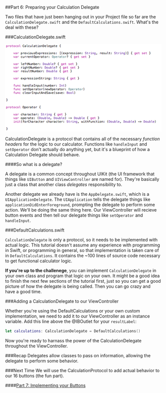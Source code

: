 ##Part 6: Preparing your Calculation Delegate

Two files that have just been hanging out in your Project file so far are the `CalculationDelegate.swift` and the `DefaultCalculations.swift`. What's the deal with these?

###CalculationDelegate.swift

<p align="center"> <img src="screenshot1.png" align="center"> </p>

CalculationDelegate is a protocol that contains all of the necessary *function headers* for the logic to our calculator. Functions like `handleInput` and `setOperator` don't actually do anything yet, but it's a blueprint of how a Calculation Delegate should behave.

####So what is a delegate?

A delegate is a common concept throughout UIKit (the UI framework that things like `UIButton` and `UIViewController` are named for). They're basically just a class that another class *delegates* responsibility to. 

Another delegate we already have is the `AppDelegate.swift`, which is a `UIApplicationDelegate`. The `UIApplication` tells the delegate things like `applicationDidEnterForeground`, prompting the delegate to perform some action. We'll be doing the same thing here. Our ViewController will recieve button events and then tell our delegate things like `setOperator` and `handleInput`. 

###DefaultCalculations.swift

`CalculationDelegate` is only a protocol, so it needs to be implemented with actual logic. This tutorial doesn't assume any experience with programming in Swift, or programming in general, so that implementation is taken care of in `DefaultCalculations`. It contains the ~100 lines of source code necessary to get functional calculator logic.

**If you're up to the challenege**, you can implement `CalculationDelegate` in your own class and program that logic on your own. It might be a good idea to finish the next few sections of the tutorial first, just so you can get a good picture of how the delegate is being called. Then you can go crazy and have a good time.

###Adding a CalculationDelegate to our ViewController

Whether you're using the DefaultCalculations or your own custom implementation, we need to add it to our ViewController as an instance variable. Add this line above the @IBOutlet for your `resultLabel`:

```swift
let calculations: CalculationDelegate = DefaultCalculations()
```

Now you're ready to harnass the power of the CalculationDelegate throughout the ViewController.

###Recap
Delegates allow classes to pass on information, allowing the delegate to perform some behavior.

###Next Time
We will use the CalculationProtocol to add actual behavior to our 16 buttons (the fun part).

####[Part 7: Implementing your Buttons](P7/part7.md)